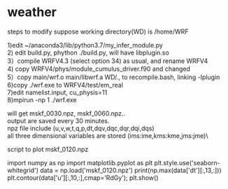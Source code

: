 # weather
steps to modify
suppose working directory(WD) is /home/WRF

1)edit ~/anaconda3/lib/python3.7/my_infer_module.py \
2) edit build.py, phython ./build.py, will have libplugin.so \
3）compile WRFV4.3 (select option 34) as usual, and rename WRFV4\
4) copy WRFV4/phys/module_cumulus_driver.f90 and changed\
5）copy main/wrf.o main/libwrf.a WD/.,  to recompile.bash, linking -lplugin \
6)copy ./wrf.exe to WRFV4/test/em_real\
7)edit namelist.input, cu_physis=11\
8)mpirun -np 1 ./wrf.exe 

will get mskf_0030.npz, mskf_0060.npz..\
output are saved every 30 minutes.\
npz file include (u,v,w,t,q,p,dt,dqv,dqc,dqr,dqi,dqs)\
all three dimensional variables are stored (ims:ime,kms:kme,jms:jme)\



script to plot mskf_0120.npz

import numpy as np
import matplotlib.pyplot as plt
plt.style.use('seaborn-whitegrid')
data = np.load('mskf_0120.npz')
print(np.max(data['dt'][:,13,:]))
plt.contour(data['u'][:,10,:],cmap='RdGy');
plt.show() 

